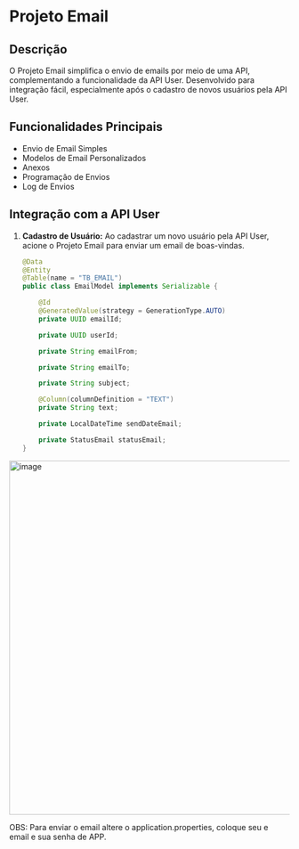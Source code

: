 # Projeto Email

## Descrição

O Projeto Email simplifica o envio de emails por meio de uma API, complementando a funcionalidade da API User. Desenvolvido para integração fácil, especialmente após o cadastro de novos usuários pela API User.

## Funcionalidades Principais

- Envio de Email Simples
- Modelos de Email Personalizados
- Anexos
- Programação de Envios
- Log de Envios

## Integração com a API User

1. **Cadastro de Usuário:** Ao cadastrar um novo usuário pela API User, acione o Projeto Email para enviar um email de boas-vindas.

   ```java
   @Data
   @Entity
   @Table(name = "TB_EMAIL")
   public class EmailModel implements Serializable {

       @Id
       @GeneratedValue(strategy = GenerationType.AUTO)
       private UUID emailId;

       private UUID userId;

       private String emailFrom;

       private String emailTo;

       private String subject;

       @Column(columnDefinition = "TEXT")
       private String text;

       private LocalDateTime sendDateEmail;

       private StatusEmail statusEmail;
   }

<img width="636" alt="image" src="https://github.com/otaviooasc/ms-email/assets/52991335/d31cdd3c-ae81-45ed-b8fa-372fd2d37a05">

OBS: Para enviar o email altere o application.properties, coloque seu e email e sua senha de APP.

